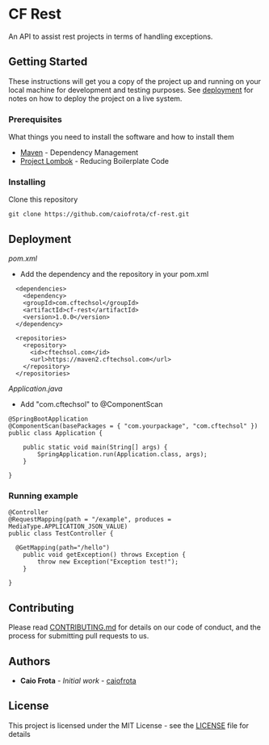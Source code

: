# CF Rest

An API to assist rest projects in terms of handling exceptions.

## Getting Started

These instructions will get you a copy of the project up and running on your local machine for development and testing purposes. See [deployment](#deployment) for notes on how to deploy the project on a live system.

### Prerequisites

What things you need to install the software and how to install them

* [Maven](https://maven.apache.org/) - Dependency Management
* [Project Lombok](https://projectlombok.org/) - Reducing Boilerplate Code

### Installing

Clone this repository

```
git clone https://github.com/caiofrota/cf-rest.git
```

## Deployment

*pom.xml*

* Add the dependency and the repository in your pom.xml

```
  <dependencies>
    <dependency>
    <groupId>com.cftechsol</groupId>
    <artifactId>cf-rest</artifactId>
    <version>1.0.0</version>
  </dependency>
  
  <repositories>
    <repository>
      <id>cftechsol.com</id>
      <url>https://maven2.cftechsol.com</url>
    </repository>
  </repositories>
```

*Application.java*

* Add "com.cftechsol" to @ComponentScan

```
@SpringBootApplication
@ComponentScan(basePackages = { "com.yourpackage", "com.cftechsol" })
public class Application {

	public static void main(String[] args) {
		SpringApplication.run(Application.class, args);
	}

}
```

### Running example

```
@Controller
@RequestMapping(path = "/example", produces = MediaType.APPLICATION_JSON_VALUE)
public class TestController {
  
  @GetMapping(path="/hello")
	public void getException() throws Exception {
		throw new Exception("Exception test!");
	}
  
}
```

## Contributing

Please read [CONTRIBUTING.md](https://gist.github.com/caiofrota/6e65a17fd3bf100d058cb48dcc780b21) for details on our code of conduct, and the process for submitting pull requests to us.

## Authors

* **Caio Frota** - *Initial work* - [caiofrota](https://github.com/caiofrota)

## License

This project is licensed under the MIT License - see the [LICENSE](LICENSE) file for details
